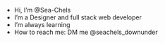 - Hi, I’m @Sea-Chels
- I’m a Designer and full stack web developer
- I’m always learning
- How to reach me: DM me @seachels_downunder
<!---
Sea-Chels/Sea-Chels is a ✨ special ✨ repository because its `README.md` (this file) appears on your GitHub profile.
You can click the Preview link to take a look at your changes.
--->
